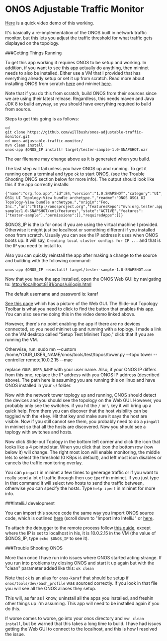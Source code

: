 # ONOS Adjustable Traffic Monitor

[Here](https://www.youtube.com/watch?v=bfOeAvl24Qw) is a quick video demo of this working.

It's basically a re-implementation of the ONOS built in network traffic monitor, but this lets you adjust the traffic threshold for what traffic gets displayed on the topology.

###Getting Things Running

To get this app working it requires ONOS to be setup and working. In addition, if you want to see this app actually do anything, then mininet needs to also be installed. Either use a VM that I provided that has everything already setup or set it up from scratch. Read more about installing ONOS from scratch [here](https://wiki.onosproject.org/display/ONOS/ONOS+from+Scratch) and mininet [here](http://mininet.org/download/). 

Note that if you do this from scratch, build ONOS from their sources since we are using their latest release. Regardless, this needs maven and Java JDK 8 to build anyway, so you should have everything required to build from source.

Steps to get this going is as follows:

```
cd
git clone https://github.com/willbush/onos-adjustable-traffic-monitor.git
cd onos-adjustable-traffic-monitor/
mvn clean install
onos-app $ONOS_IP install! target/tester-sample-1.0-SNAPSHOT.oar
```

The oar filename may change above as it is generated when you build.

The last step will fail unless you have ONOS up and running. To get it running open a terminal and type `ok` to start ONOS, (see the Trouble Shooting ONOS section below for more info). The output should look like this if the app correctly installs:

    {"name":"org.foo.app","id":84,"version":"1.0.SNAPSHOT","category":"UI","description":"ONOS OSGi UI Topology-View bundle archetype.","readme":"ONOS OSGi UI Topology-View bundle archetype.","origin":"Foo, Inc.","url":"http://onosproject.org","featuresRepo":"mvn:org.tester.app.sample/tester-sample/1.0-SNAPSHOT/xml/features","state":"ACTIVE","features":["tester-sample"],"permissions":[],"requiredApps":[]}

$ONOS_IP is the ip for onos if you are using the virtual machine I provided. Otherwise it might just be localhost or something different if you installed onos from scratch. Usually you can see the IP address it uses when ONOS boots up. It will say, `Creating local cluster configs for IP ...` and that is the IP you need to install to.

Also you can quickly reinstall the app after making a change to the source and building with the following command:

    onos-app $ONOS_IP reinstall! target/tester-sample-1.0-SNAPSHOT.oar

Now that you have the app installed, open the ONOS Web GUI by navigating to: [http://localhost:8181/onos/ui/login.html](http://localhost:8181/onos/ui/login.html)

The default username and password is: karaf

[See this page](https://wiki.onosproject.org/display/ONOS/The+ONOS+Web+GUI) which has a picture of the Web GUI. The Slide-out Topology Toolbar is what you need to click to find the button that enables this app. You can also see me doing this in the video demo linked above.

However, there's no point enabling the app if there are no devices connected, so you need mininet up and running with a toplogy. I made a link on the VM desktop called "Setup Test Mininet Topo," click that if you are running the VM.

Otherwise, run: 
    sudo mn --custom /home/YOUR_USER_NAME/onos/tools/test/topos/tower.py --topo tower --controller remote,10.0.2.15 --mac

replace `YOUR_USER_NAME` with your user name. Also, if your ONOS IP differs from this one, replace the IP address with you ONOS IP address (described above). The path here is assuming you are running this on linux and have ONOS installed in your ~/ folder.

Now with the network tower toplogy up and running, ONOS should detect the devices and you should see the topology on the Web GUI. However, you probably only see the switches. if you hit the `/` or `\` key it will bring up a quick help. From there you can discover that the host visibility can be toggled with the `H` key. Hit that key and make sure it says the host are visible. Now if you still cannot see them, you probably need to do a `pingall` in mininet so that all the hosts are discovered. Now you should see a toplogy with switches and hosts.

Now click Slide-out Toplogy in the bottom left corner and click the icon that looks like a 4 pointed star. When you click that icon the bottom row (row below it) will change. The right most icon will enable monitoring, the middle lets to select the threshold (0 KBps is default), and left most icon disables or cancels the traffic monitoring overlay.

You can `pingall` in mininet a few times to generage traffic or if you want to really send a lot of traffic through then use `iperf` in mininet. If you just type in that command it will select two hosts to send the traffic between, otherwise you can specify the hosts. Type `help iperf` in mininet for more info.

###IntelliJ development

You can import this source code the same way you import ONOS source code, which is outlined [here](https://wiki.onosproject.org/display/ONOS/Web+UI+Tutorial+-+Creating+a+Custom+View) (scroll down to "Import into IntelliJ" or [here](https://wiki.onosproject.org/display/ONOS/Importing+ONOS+projects+into+IntelliJ+IDEA).

To attach the debugger to the remote process follow [this guide](https://www.youtube.com/watch?v=UzWcI9KvP0g), except where the IP is set to localhost in his, it is 10.0.2.15 in the VM (the value of $ONOS_IP, type `echo $ONOS_IP` to see it).

###Trouble Shooting ONOS

More than once I have run into issues where ONOS started acting strange. If you run into problems try closing ONOS and start it up again but with the "clean" parameter added like this: `ok clean`

Note that `ok` is an alias for `onos-karaf` that should be setup if `onos/tools/dev/bash_profile` was sourced correctly. If you look in that file you will see all the ONOS aliases they setup.

This will, as far as I know, uninstall all the apps you installed, and freshin other things up I'm assuming. This app will need to be installed again if you do this.

If worse comes to worse, go into your onos directory and `mvn clean install`, but be warned that this takes a long time to build. I have had issues getting the Web GUI to connect to the localhost, and this is how I resolved the issue.

